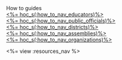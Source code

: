 <div class="resources-navigation">
	<div class="nav-header">How to guides</div>
	<div class="nav-item"><a class="nav-link" href="<%= resolve_url('/how-to') %>"><%= hoc_s(:how_to_nav_educators)%></a></div>
	<div class="nav-item"><a class="nav-link" href="<%= resolve_url('/how-to/how-to-public-officials') %>"><%= hoc_s(:how_to_nav_public_officials)%></a></div>
	<div class="nav-item"><a class="nav-link" href="<%= resolve_url('/how-to/how-to-districts') %>"><%= hoc_s(:how_to_nav_districts)%></a></div>
	<div class="nav-item"><a class="nav-link" href="<%= resolve_url('/how-to/how-to-events') %>"><%= hoc_s(:how_to_nav_assemblies)%></a></div>
	<div class="nav-item"><a class="nav-link" href="<%= resolve_url('/how-to/how-to-organizations') %>"><%= hoc_s(:how_to_nav_organizations)%></a></div>
</div>

<%= view :resources_nav %>

<!--
  # Order should be educators, after school, parents, officials, districts, assemblies. Add in after school and parents
  # when these pages are ready
  - <a href="<%= resolve_url('/resources/how-to-after-school') %>"><%= hoc_s(:howto_nav_after_school)%></a>
  - <a href="<%= resolve_url('/resources/how-to-parents') %>"><%= hoc_s(:howto_nav_parents)%></a> 
-->

